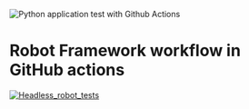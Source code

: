 
![Python application test with Github Actions](https://github.com/todynyuk/github-actions-test/workflows/cron_request_test/badge.svg)
# Robot Framework workflow in GitHub actions

[![Headless_robot_tests](https://github.com/todynyuk/github-actions-test/actions/workflows/robot_cron_test.yml/badge.svg)](https://github.com/todynyuk/github-actions-test/workflows/actions/robot_cron_test.yml)
